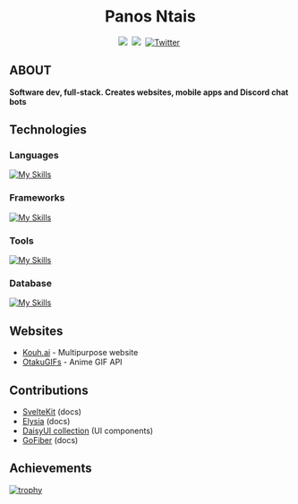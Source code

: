 <h1 align="center">Panos Ntais</h1>

<p align="center">
    <a href="https://www.linkedin.com/in/panos-ntais">
        <img src="https://img.shields.io/badge/-LINKEDIN-blue?logo=linkedin&logoWidth=15&color=0A66C2&style=for-the-badge"/></a>&nbsp;
    <a href="https://codepen.io/strawhathacker">
        <img src="https://img.shields.io/badge/-CODEPEN-black?logo=codepen&logoWidth=16&style=for-the-badge"/></a>&nbsp;
    <a href="https://twitter.com/xSkillers3">
        <img src="https://img.shields.io/badge/Twitter-1DA1F2?style=for-the-badge&logo=twitter&logoColor=white" alt="Twitter" /></a>&nbsp;
</p>

<h2>ABOUT</h2>

<p>
<strong>Software dev, full-stack. Creates websites, mobile apps and Discord chat bots</strong>
</p>

<h2>Technologies</h2>

<h3>
    Languages
</h3>
    
[![My Skills](https://skillicons.dev/icons?i=js,ts,html,css,bash,dart,go,nodejs)](https://skillicons.dev)

<h3>
    Frameworks
</h3>

[![My Skills](https://skillicons.dev/icons?i=express,flutter,react,svelte)](https://skillicons.dev)

<h3>
    Tools
</h3>

[![My Skills](https://skillicons.dev/icons?i=unity,androidstudio,figma,firebase,git,rabbitmq,redis,tailwind)](https://skillicons.dev)

<h3>
    Database
</h3>

[![My Skills](https://skillicons.dev/icons?i=mongodb,postgres,sqlite)](https://skillicons.dev)

<h2>Websites</h2>

* [Kouh.ai](https://kouh.ai) - Multipurpose website
* [OtakuGIFs](https://otakugifs.xyz) - Anime GIF API

<h2>Contributions</h2>

* [SvelteKit](https://github.com/sveltejs/kit) (docs)
* [Elysia](https://github.com/elysiajs/documentation) (docs)
* [DaisyUI collection](https://github.com/willpinha/daisy-collection) (UI components)
* [GoFiber](https://github.com/gofiber/fiber) (docs)

<h2>Achievements</h2>

[![trophy](https://github-profile-trophy.vercel.app/?username=ryo-ma&theme=darkhub&column=8rank=S&margin-w=10&no-bg=true&no-frame=true)](https://github.com/ryo-ma/github-profile-trophy)
